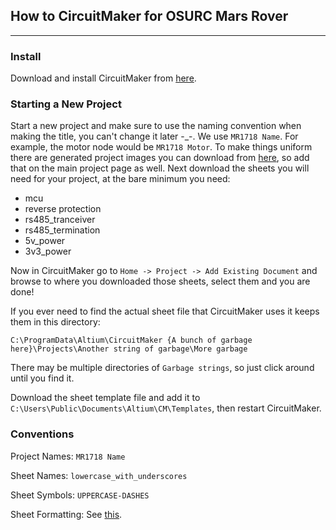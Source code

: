 ## How to CircuitMaker for OSURC Mars Rover
----

### Install
Download and install CircuitMaker from [here](https://workspace.circuitmaker.com/Account/SignUp).

### Starting a New Project 
Start a new project and make sure to use the naming convention when making the title, you can't change it later -_-. We use `MR1718 Name`. For example, the motor node would be `MR1718 Motor`. To make things uniform there are generated project images you can download from [here](https://drive.google.com/drive/folders/1vX37lvlG4ao4wY86Rg7hQaVi0l3jGEsV?usp=sharing), so add that on the main project page as well.
Next download the sheets you will need for your project, at the bare minimum you need:

* mcu
* reverse protection
* rs485_tranceiver
* rs485_termination
* 5v_power
* 3v3_power

Now in CircuitMaker go to `Home -> Project -> Add Existing Document` and browse to where you downloaded those sheets, select them and you are done!

If you ever need to find the actual sheet file that CircuitMaker uses it keeps them in this directory:

`C:\ProgramData\Altium\CircuitMaker {A bunch of garbage here}\Projects\Another string of garbage\More garbage`

There may be multiple directories of `Garbage strings`, so just click around until you find it.

Download the sheet template file and add it to `C:\Users\Public\Documents\Altium\CM\Templates`, then restart CircuitMaker.

### Conventions

Project Names: `MR1718 Name`

Sheet Names: `lowercase_with_underscores`

Sheet Symbols: `UPPERCASE-DASHES`

Sheet Formatting: See [this](https://github.com/OSURoboticsClub/Rover_2017_2018/blob/master/electrical/schematics/schematic-example.pdf).
